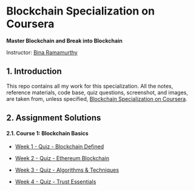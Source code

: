 # Blockchain Specialization on Coursera 

**Master Blockchain and Break into Blockchain**

Instructor: [Bina Ramamurthy](https://www.coursera.org/instructor/~5767003)

## 1. Introduction

This repo contains all my work for this specialization. All the notes, reference materials, code base, quiz questions, screenshot, and images, are taken from, unless specified, [Blockchain Specialization on Coursera](https://www.coursera.org/specializations/blockchain#about).

## 2. Assignment Solutions

#### 2.1. Course 1: Blockchain Basics 
- [Week 1 - Quiz - Blockchain Defined](https://github.com/linhnt31/Blockchain_Specialization_Coursera/tree/master/Coursea_1_Blockchain_basics/Week_1/Assignments)

- [Week 2 - Quiz - Ethereum Blockchain](https://github.com/linhnt31/Blockchain_Specialization_Coursera/tree/master/Coursea_1_Blockchain_basics/Week_2/Assignments)

- [Week 3 - Quiz - Algorithms & Techniques](https://github.com/linhnt31/Blockchain_Specialization_Coursera/tree/master/Coursea_1_Blockchain_basics/Week_3/Assignments)

- [Week 4 - Quiz - Trust Essentials](https://github.com/linhnt31/Blockchain_Specialization_Coursera/tree/master/Coursea_1_Blockchain_basics/Week_4/Assignments)
